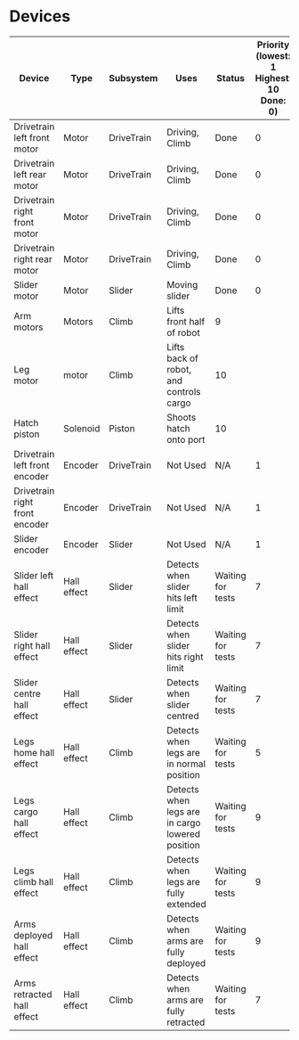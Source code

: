 # Devices

| Device | Type | Subsystem | Uses | Status | Priority (lowest: 1 Highest: 10 Done: 0) |
| -- | -- | -- | -- | -- | -- |
| Drivetrain left front motor | Motor | DriveTrain |  Driving, Climb | Done | 0 |
| Drivetrain left rear motor | Motor | DriveTrain |  Driving, Climb | Done | 0 |
| Drivetrain right front motor | Motor | DriveTrain |  Driving, Climb | Done | 0 |
| Drivetrain right rear motor | Motor | DriveTrain |  Driving, Climb | Done | 0 |
| Slider motor | Motor | Slider | Moving slider | Done | 0 |
| Arm motors | Motors | Climb | Lifts front half of robot | 9 |
| Leg motor | motor | Climb | Lifts back of robot, and controls cargo | 10 |
| Hatch piston | Solenoid | Piston | Shoots hatch onto port | 10 |
| Drivetrain left front encoder | Encoder | DriveTrain | Not Used | N/A | 1 |
| Drivetrain right front encoder | Encoder | DriveTrain | Not Used | N/A | 1 |
| Slider encoder | Encoder | Slider | Not Used | N/A | 1 |
| Slider left hall effect | Hall effect | Slider | Detects when slider hits left limit | Waiting for tests | 7 |
| Slider right hall effect | Hall effect | Slider | Detects when slider hits right limit | Waiting for tests | 7 |
| Slider centre hall effect | Hall effect | Slider | Detects when slider centred | Waiting for tests | 7 |
| Legs home hall effect | Hall effect | Climb | Detects when legs are in normal position | Waiting for tests | 5 |
| Legs cargo hall effect | Hall effect | Climb | Detects when legs are in cargo lowered position | Waiting for tests | 9 |
| Legs climb hall effect | Hall effect | Climb | Detects when legs are fully extended | Waiting for tests | 9 |
| Arms deployed hall effect | Hall effect | Climb | Detects when arms are fully deployed | Waiting for tests | 9 |
| Arms retracted hall effect | Hall effect | Climb | Detects when arms are fully retracted | Waiting for tests | 7 |